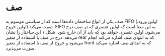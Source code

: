 # صف

صف یکی از انواع ساختمان داده‌ها است که از سیاستی موسوم به FIFO (اولین ورود، اولین خروج) تبعیت می‌کند. FIFO به این معنا است که اولین عنصری که در صف درج می‌شود، اولین عنصری خواهد بود که باید از آن خارج شود. شکل ۱ این ساختار را نشان می‌دهد. درج در صف با استفاده از متغیر rear که به انتهای صف اشاره می‌کند انجام می‌شود و خروج از صف با استفاده از متغیر front که به ابتدای صف اشاره می‌کند صورت می‌پذیرد.



